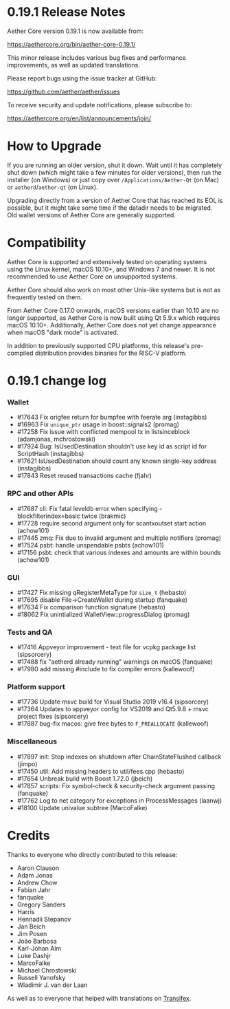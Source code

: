 0.19.1 Release Notes
===============================

Aether Core version 0.19.1 is now available from:

  <https://aethercore.org/bin/aether-core-0.19.1/>

This minor release includes various bug fixes and performance
improvements, as well as updated translations.

Please report bugs using the issue tracker at GitHub:

  <https://github.com/aether/aether/issues>

To receive security and update notifications, please subscribe to:

  <https://aethercore.org/en/list/announcements/join/>

How to Upgrade
==============

If you are running an older version, shut it down. Wait until it has completely
shut down (which might take a few minutes for older versions), then run the
installer (on Windows) or just copy over `/Applications/Aether-Qt` (on Mac)
or `aetherd`/`aether-qt` (on Linux).

Upgrading directly from a version of Aether Core that has reached its EOL is
possible, but it might take some time if the datadir needs to be migrated. Old
wallet versions of Aether Core are generally supported.

Compatibility
==============

Aether Core is supported and extensively tested on operating systems using
the Linux kernel, macOS 10.10+, and Windows 7 and newer. It is not recommended
to use Aether Core on unsupported systems.

Aether Core should also work on most other Unix-like systems but is not
as frequently tested on them.

From Aether Core 0.17.0 onwards, macOS versions earlier than 10.10 are no
longer supported, as Aether Core is now built using Qt 5.9.x which requires
macOS 10.10+. Additionally, Aether Core does not yet change appearance when
macOS "dark mode" is activated.

In addition to previously supported CPU platforms, this release's pre-compiled
distribution provides binaries for the RISC-V platform.

0.19.1 change log
=================

### Wallet
- #17643 Fix origfee return for bumpfee with feerate arg (instagibbs)
- #16963 Fix `unique_ptr` usage in boost::signals2 (promag)
- #17258 Fix issue with conflicted mempool tx in listsinceblock (adamjonas, mchrostowski)
- #17924 Bug: IsUsedDestination shouldn't use key id as script id for ScriptHash (instagibbs)
- #17621 IsUsedDestination should count any known single-key address (instagibbs)
- #17843 Reset reused transactions cache (fjahr)

### RPC and other APIs
- #17687 cli: Fix fatal leveldb error when specifying -blockfilterindex=basic twice (brakmic)
- #17728 require second argument only for scantxoutset start action (achow101)
- #17445 zmq: Fix due to invalid argument and multiple notifiers (promag)
- #17524 psbt: handle unspendable psbts (achow101)
- #17156 psbt: check that various indexes and amounts are within bounds (achow101)

### GUI
- #17427 Fix missing qRegisterMetaType for `size_t` (hebasto)
- #17695 disable File-\>CreateWallet during startup (fanquake)
- #17634 Fix comparison function signature (hebasto)
- #18062 Fix unintialized WalletView::progressDialog (promag)

### Tests and QA
- #17416 Appveyor improvement - text file for vcpkg package list (sipsorcery)
- #17488 fix "aetherd already running" warnings on macOS (fanquake)
- #17980 add missing #include to fix compiler errors (kallewoof)

### Platform support
- #17736 Update msvc build for Visual Studio 2019 v16.4 (sipsorcery)
- #17364 Updates to appveyor config for VS2019 and Qt5.9.8 + msvc project fixes (sipsorcery)
- #17887 bug-fix macos: give free bytes to `F_PREALLOCATE` (kallewoof)

### Miscellaneous
- #17897 init: Stop indexes on shutdown after ChainStateFlushed callback (jimpo)
- #17450 util: Add missing headers to util/fees.cpp (hebasto)
- #17654 Unbreak build with Boost 1.72.0 (jbeich)
- #17857 scripts: Fix symbol-check & security-check argument passing (fanquake)
- #17762 Log to net category for exceptions in ProcessMessages (laanwj)
- #18100 Update univalue subtree (MarcoFalke)

Credits
=======

Thanks to everyone who directly contributed to this release:

- Aaron Clauson
- Adam Jonas
- Andrew Chow
- Fabian Jahr
- fanquake
- Gregory Sanders
- Harris
- Hennadii Stepanov
- Jan Beich
- Jim Posen
- João Barbosa
- Karl-Johan Alm
- Luke Dashjr
- MarcoFalke
- Michael Chrostowski
- Russell Yanofsky
- Wladimir J. van der Laan

As well as to everyone that helped with translations on
[Transifex](https://www.transifex.com/aether/aether/).
